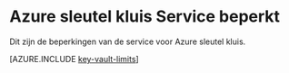 <properties
   pageTitle="Azure sleutel kluis Service limieten | Microsoft Azure"
   description="Meer informatie over de grenzen van de service voor Azure sleutel kluis."
   documentationCenter="dev-center-name"
   services="key-vault"  
   authors="cabailey"
   manager="mbaldwin"
   editor=""/>

<tags
   ms.service="key-vault"
   ms.devlang="na"
   ms.topic="article"
   ms.tgt_pltfrm="na"
   ms.workload="identity"
   ms.date="09/16/2016"
   ms.author="mbaldwin"/>

# <a name="azure-key-vault-service-limits"></a>Azure sleutel kluis Service beperkt

Dit zijn de beperkingen van de service voor Azure sleutel kluis.

[AZURE.INCLUDE [key-vault-limits](../../includes/key-vault-limits.md)]
